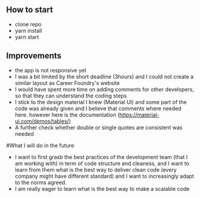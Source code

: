 

## How to start

- clone repo
- yarn install 
- yarn start

## Improvements

- the app is not responsive yet
- I was a bit limited by the short deadline (3hours) and I could not create a similar layout as Career Foundry's website
- I would have spent more time on adding comments for other developers, so that they can understand the coding steps
- I stick to the design material I knew (Material UI) and some part of the code was already given and I believe that comments where needed here. however here is the documentation (https://material-ui.com/demos/tables/)
- A further check whether double or single quotes are consistent was needed

#What I will do in the future

- I want to first grasb the best practices of the development team (that I am working with) in term of code structure and cleaness, and I want to learn from them what is the best way to deliver clean code (every company might have different standard) and I want to increasingly  adapt to the norms agreed. 
- I am really eager to learn what is the best way to make a scalable code





